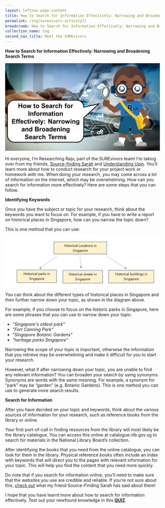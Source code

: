 ```yaml
---
layout: leftnav-page-content
title: How to Search for Information Effectively: Narrowing and Broadening Search Terms   
permalink: /tng/surevivors-activity7/
breadcrumb: How to Search for Information Effectively: Narrowing and Broadening Search Terms  
collection_name: tng
second_nav_title: Meet the SUREvivors
---
```


**How to Search for Information Effectively: Narrowing and Broadening Search Terms** 

![](../images/Researching_Raju1.png)

Hi everyone, I’m Researching Raju, part of the SUREvivors team! I’m taking over from my friends, [Source-finding Sarah](https://sure.nlb.gov.sg/tng/surevivors-activity3/) and [Understanding Upin](https://sure.nlb.gov.sg/tng/surevivors-activity5/). You’ll learn more about how to conduct research for your project work or homework with me. When doing your research, you may come across a lot of information on the internet, which may be overwhelming. How can you search for information more effectively? Here are some steps that you can follow. 

**Identifying Keywords** 

Once you have the subject or topic for your research, think about the keywords you want to focus on. For example, if you have to write a report on historical places in Singapore, how can you narrow the topic down? 

This is one method that you can use: 

![](../images/surevivors-activity7-diagram.JPG)

You can think about the different types of historical places in Singapore and then further narrow down your topic, as shown in the diagram above. 

For example, if you choose to focus on the historic parks in Singapore, here are some phrases that you can use to narrow down your topic: 

- *“Singapore's oldest park”*
- *"Fort Canning Park"*
- *"Singapore Botanic Gardens"*
- *"heritage parks Singapore"*

Narrowing the scope of your topic is important, otherwise the information that you retrieve may be overwhelming and make it difficult for you to start your research. 

However, what if after narrowing down your topic, you are unable to find any relevant information? You can broaden your search by using synonyms. Synonyms are words with the same meaning. For example, a synonym for “park” may be “garden” (e.g. Botanic Gardens). This is one method you can use to generate more search results. 



**Search for Information**

After you have decided on your topic and keywords, think about the various sources of information for your research, such as reference books from the library or online. 

Your first port-of-call in finding resources from the library will most likely be the library catalogue. You can access this online at catalogue.nlb.gov.sg to search for materials in the National Library Board’s collection. 

After identifying the books that you need from the online catalogue, you can look for them in the library. Physical reference books often include an index with keywords that will direct you to the pages with relevant information for your topic. This will help you find the content that you need more quickly. 

Do note that if you search for information online, you’ll need to make sure that the websites you use are credible and reliable. If you’re not sure about this, [check out](https://sure.nlb.gov.sg/tng/surevivors-activity4/) what my friend Source-Finding Sarah has said about them! 

I hope that you have learnt more about how to search for information effectively. Test out your newfound knowledge in this **[QUIZ](https://go.gov.sg/surevivors-activity7)**. 